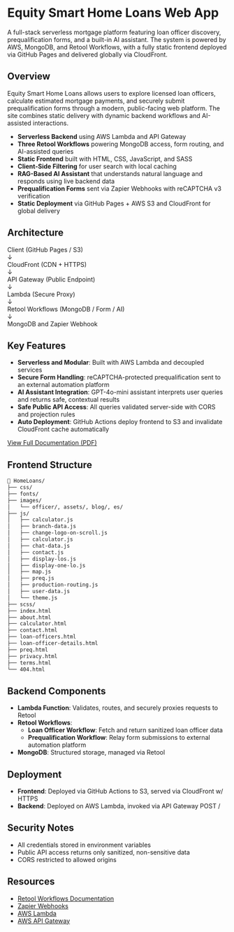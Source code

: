 # Equity Smart Home Loans Web App

A full-stack serverless mortgage platform featuring loan officer discovery, prequalification forms, and a built-in AI assistant. The system is powered by AWS, MongoDB, and Retool Workflows, with a fully static frontend deployed via GitHub Pages and delivered globally via CloudFront.

## Overview

Equity Smart Home Loans allows users to explore licensed loan officers, calculate estimated mortgage payments, and securely submit prequalification forms through a modern, public-facing web platform. The site combines static delivery with dynamic backend workflows and AI-assisted interactions.

- **Serverless Backend** using AWS Lambda and API Gateway
- **Three Retool Workflows** powering MongoDB access, form routing, and AI-assisted queries
- **Static Frontend** built with HTML, CSS, JavaScript, and SASS
- **Client-Side Filtering** for user search with local caching
- **RAG-Based AI Assistant** that understands natural language and responds using live backend data
- **Prequalification Forms** sent via Zapier Webhooks with reCAPTCHA v3 verification
- **Static Deployment** via GitHub Pages + AWS S3 and CloudFront for global delivery

## Architecture

Client (GitHub Pages / S3)  
↓  
CloudFront (CDN + HTTPS)  
↓  
API Gateway (Public Endpoint)  
↓  
Lambda (Secure Proxy)  
↓  
Retool Workflows (MongoDB / Form / AI)  
↓  
MongoDB and Zapier Webhook

## Key Features

- **Serverless and Modular**: Built with AWS Lambda and decoupled services
- **Secure Form Handling**: reCAPTCHA-protected prequalification sent to an external automation platform
- **AI Assistant Integration**: GPT-4o-mini assistant interprets user queries and returns safe, contextual results
- **Safe Public API Access**: All queries validated server-side with CORS and projection rules
- **Auto Deployment**: GitHub Actions deploy frontend to S3 and invalidate CloudFront cache automatically

[View Full Documentation (PDF)](./EquitySmart_ExternalDocumentation.pdf)


## Frontend Structure

```bash
📁 HomeLoans/
├── css/
├── fonts/
├── images/
│   └── officer/, assets/, blog/, es/
├── js/
│   ├── calculator.js
│   ├── branch-data.js
│   ├── change-logo-on-scroll.js
│   ├── calculator.js
│   ├── chat-data.js
│   ├── contact.js
│   ├── display-los.js
│   ├── display-one-lo.js
│   ├── map.js
│   ├── preq.js
│   ├── production-routing.js
│   ├── user-data.js
│   └── theme.js
├── scss/
├── index.html
├── about.html
├── calculator.html
├── contact.html
├── loan-officers.html
├── loan-officer-details.html
├── preq.html
├── privacy.html
├── terms.html
└── 404.html
```

## Backend Components

- **Lambda Function**: Validates, routes, and securely proxies requests to Retool
- **Retool Workflows**:
  - **Loan Officer Workflow**: Fetch and return sanitized loan officer data
  - **Prequalification Workflow**: Relay form submissions to external automation platform
- **MongoDB**: Structured storage, managed via Retool

## Deployment

- **Frontend**: Deployed via GitHub Actions to S3, served via CloudFront w/ HTTPS
- **Backend**: Deployed on AWS Lambda, invoked via API Gateway POST /

## Security Notes

- All credentials stored in environment variables
- Public API access returns only sanitized, non-sensitive data
- CORS restricted to allowed origins

## Resources

- [Retool Workflows Documentation](https://docs.retool.com/docs/workflows)
- [Zapier Webhooks](https://platform.zapier.com/docs/triggers)
- [AWS Lambda](https://docs.aws.amazon.com/lambda/)
- [AWS API Gateway](https://docs.aws.amazon.com/apigateway/)

